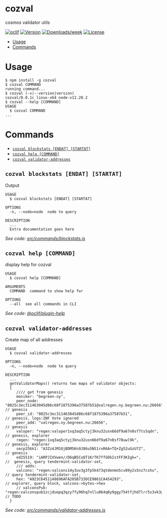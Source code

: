 cozval
======

cosmos validator utils

[![oclif](https://img.shields.io/badge/cli-oclif-brightgreen.svg)](https://oclif.io)
[![Version](https://img.shields.io/npm/v/cozval.svg)](https://npmjs.org/package/cozval)
[![Downloads/week](https://img.shields.io/npm/dw/cozval.svg)](https://npmjs.org/package/cozval)
[![License](https://img.shields.io/npm/l/cozval.svg)](https://github.com/gotjoshua/cozval/blob/master/package.json)

<!-- toc -->
* [Usage](#usage)
* [Commands](#commands)
<!-- tocstop -->
# Usage
<!-- usage -->
```sh-session
$ npm install -g cozval
$ cozval COMMAND
running command...
$ cozval (-v|--version|version)
cozval/0.0.1c linux-x64 node-v12.20.2
$ cozval --help [COMMAND]
USAGE
  $ cozval COMMAND
...
```
<!-- usagestop -->
# Commands
<!-- commands -->
* [`cozval blockstats [ENDAT] [STARTAT]`](#cozval-blockstats-endat-startat)
* [`cozval help [COMMAND]`](#cozval-help-command)
* [`cozval validator-addresses`](#cozval-validator-addresses)

## `cozval blockstats [ENDAT] [STARTAT]`

Output 

```
USAGE
  $ cozval blockstats [ENDAT] [STARTAT]

OPTIONS
  -n, --node=node  node to query

DESCRIPTION
  ...
  Extra documentation goes here
```

_See code: [src/commands/blockstats.js](https://github.com/gotjoshua/cozval/blob/v0.0.1c/src/commands/blockstats.js)_

## `cozval help [COMMAND]`

display help for cozval

```
USAGE
  $ cozval help [COMMAND]

ARGUMENTS
  COMMAND  command to show help for

OPTIONS
  --all  see all commands in CLI
```

_See code: [@oclif/plugin-help](https://github.com/oclif/plugin-help/blob/v3.2.2/src/commands/help.ts)_

## `cozval validator-addresses`

Create map of all addresses 

```
USAGE
  $ cozval validator-addresses

OPTIONS
  -n, --node=node  node to query

DESCRIPTION
  ...
  getValidatorMaps() returns two maps of validator objects:
  {
     //// get from genesis 
     moniker: "begreen-ny",
     peer_node: "8025c3ec311463045d86c68f1875396a37587b51@valregen.ny.begreen.nu:26656", // genesis
     peer_id: "8025c3ec311463045d86c68f1875396a37587b51",              // genesis, logs:INF Vote ignored
     peer_add: "valregen.ny.begreen.nu:26656",                         // genesis
     valoper: "regen:valoper1xq3aq5ctyj3knu32usn66df9a67n0sf7ts5qdn",  // genesis, explorer
     regen: "regen:1xq3aq5ctyj3knu32usn66df9a67n0sf78uwl9k",           // genesis, explorer
     secp256k1: "A3Zz4JM1OjBDM5Kn9J86u5NS1rxR6A+TQ+Zg52uGzU7Z",        // genesis
     ed25519: "iARPJIXVwen//D6qB5CoQT1KrTK7ffGOkIstFF3KIgk=",          //  genesis, query tendermint-validator-set, 
     /// adds:
     valcons: "regen:valcons14y3uv3g3fp5k473qtdenmn5cv89y2s5nz7cshu",  // query tendermint-validator-set, 
     hex: "A923C6451148696AFA205B733DCE9861CA454293",                  // explorer, query block, valcons->bytes->hex
     // valconsPub: "regen:valconspub1zcjduepq3qzy7fy96hq7nllu864q0y9ggy754tfjhd7lrr5s3vk3ghw2ygyspmhej4", // TODO
  }
```

_See code: [src/commands/validator-addresses.js](https://github.com/gotjoshua/cozval/blob/v0.0.1c/src/commands/validator-addresses.js)_
<!-- commandsstop -->
